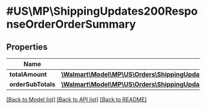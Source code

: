# #US\MP\ShippingUpdates200ResponseOrderOrderSummary

## Properties

Name | Type | Description | Notes
------------ | ------------- | ------------- | -------------
**totalAmount** | [**\Walmart\Model\MP\US\Orders\ShippingUpdates200ResponseOrderOrderSummaryTotalAmount**](ShippingUpdates200ResponseOrderOrderSummaryTotalAmount.md) |  | [optional]
**orderSubTotals** | [**\Walmart\Model\MP\US\Orders\ShippingUpdates200ResponseOrderOrderSummaryOrderSubTotalsInner[]**](ShippingUpdates200ResponseOrderOrderSummaryOrderSubTotalsInner.md) |  | [optional]


[[Back to Model list]](../) [[Back to API list]](../../Api/US/MP) [[Back to README]](../../README.md)
